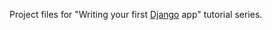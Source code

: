 Project files for "Writing your first [Django](https://docs.djangoproject.com/en/4.0/intro/tutorial01/) app" tutorial series.
